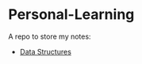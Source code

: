 # Personal-Learning

A repo to store my notes:
- [Data Structures][]

[Data Structures]: /Data-Structures.html